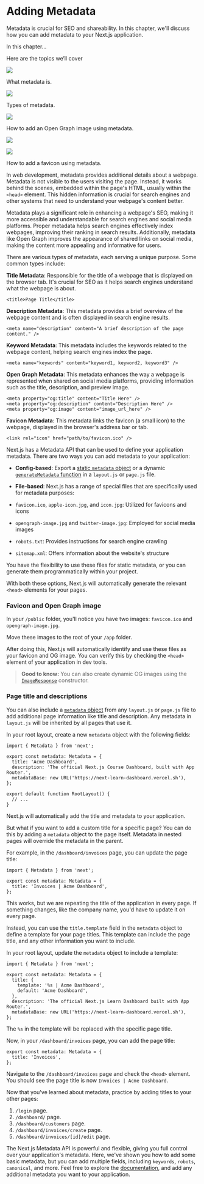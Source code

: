 # Adding Metadata

Metadata is crucial for SEO and shareability. In this chapter, we'll discuss how you can add metadata to your Next.js application.

In this chapter...

Here are the topics we’ll cover

![](https://nextjs.org/_next/static/media/information.4cfc000f.svg)

What metadata is.

![](https://nextjs.org/_next/static/media/box.cf41945d.svg)

Types of metadata.

![](https://nextjs.org/_next/static/media/image.2e3cb0e0.svg)

How to add an Open Graph image using metadata.

![](https://nextjs.org/_next/static/media/logo-next-light.9eed01ef.svg)

![](https://nextjs.org/_next/static/media/logo-next-dark.2d7e109e.svg)

How to add a favicon using metadata.

In web development, metadata provides additional details about a webpage. Metadata is not visible to the users visiting the page. Instead, it works behind the scenes, embedded within the page's HTML, usually within the `<head>` element. This hidden information is crucial for search engines and other systems that need to understand your webpage's content better.

Metadata plays a significant role in enhancing a webpage's SEO, making it more accessible and understandable for search engines and social media platforms. Proper metadata helps search engines effectively index webpages, improving their ranking in search results. Additionally, metadata like Open Graph improves the appearance of shared links on social media, making the content more appealing and informative for users.

There are various types of metadata, each serving a unique purpose. Some common types include:

**Title Metadata**: Responsible for the title of a webpage that is displayed on the browser tab. It's crucial for SEO as it helps search engines understand what the webpage is about.

```block_pre___olfy
<title>Page Title</title>
```

**Description Metadata**: This metadata provides a brief overview of the webpage content and is often displayed in search engine results.

```block_pre___olfy
<meta name="description" content="A brief description of the page content." />
```

**Keyword Metadata**: This metadata includes the keywords related to the webpage content, helping search engines index the page.

```block_pre___olfy
<meta name="keywords" content="keyword1, keyword2, keyword3" />
```

**Open Graph Metadata**: This metadata enhances the way a webpage is represented when shared on social media platforms, providing information such as the title, description, and preview image.

```block_pre___olfy
<meta property="og:title" content="Title Here" />
<meta property="og:description" content="Description Here" />
<meta property="og:image" content="image_url_here" />
```

**Favicon Metadata**: This metadata links the favicon (a small icon) to the webpage, displayed in the browser's address bar or tab.

```block_pre___olfy
<link rel="icon" href="path/to/favicon.ico" />
```

Next.js has a Metadata API that can be used to define your application metadata. There are two ways you can add metadata to your application:

- **Config-based**: Export a [static `metadata` object](https://nextjs.org/docs/app/api-reference/functions/generate-metadata#metadata-object) or a dynamic [`generateMetadata` function](https://nextjs.org/docs/app/api-reference/functions/generate-metadata#generatemetadata-function) in a `layout.js` or `page.js` file.
- **File-based**: Next.js has a range of special files that are specifically used for metadata purposes:

- `favicon.ico`, `apple-icon.jpg`, and `icon.jpg`: Utilized for favicons and icons
- `opengraph-image.jpg` and `twitter-image.jpg`: Employed for social media images
- `robots.txt`: Provides instructions for search engine crawling
- `sitemap.xml`: Offers information about the website's structure

You have the flexibility to use these files for static metadata, or you can generate them programmatically within your project.

With both these options, Next.js will automatically generate the relevant `<head>` elements for your pages.

### Favicon and Open Graph image

In your `/public` folder, you'll notice you have two images: `favicon.ico` and `opengraph-image.jpg`.

Move these images to the root of your `/app` folder.

After doing this, Next.js will automatically identify and use these files as your favicon and OG image. You can verify this by checking the `<head>` element of your application in dev tools.

> **Good to know:** You can also create dynamic OG images using the [`ImageResponse`](https://nextjs.org/docs/app/api-reference/functions/image-response) constructor.

### Page title and descriptions

You can also include a [`metadata` object](https://nextjs.org/docs/app/api-reference/functions/generate-metadata#metadata-fields) from any `layout.js` or `page.js` file to add additional page information like title and description. Any metadata in `layout.js` will be inherited by all pages that use it.

In your root layout, create a new `metadata` object with the following fields:

```block_pre___olfy
import { Metadata } from 'next';
 
export const metadata: Metadata = {
  title: 'Acme Dashboard',
  description: 'The official Next.js Course Dashboard, built with App Router.',
  metadataBase: new URL('https://next-learn-dashboard.vercel.sh'),
};
 
export default function RootLayout() {
  // ...
}
```

Next.js will automatically add the title and metadata to your application.

But what if you want to add a custom title for a specific page? You can do this by adding a `metadata` object to the page itself. Metadata in nested pages will override the metadata in the parent.

For example, in the `/dashboard/invoices` page, you can update the page title:

```block_pre___olfy
import { Metadata } from 'next';
 
export const metadata: Metadata = {
  title: 'Invoices | Acme Dashboard',
};
```

This works, but we are repeating the title of the application in every page. If something changes, like the company name, you'd have to update it on every page.

Instead, you can use the `title.template` field in the `metadata` object to define a template for your page titles. This template can include the page title, and any other information you want to include.

In your root layout, update the `metadata` object to include a template:

```block_pre___olfy
import { Metadata } from 'next';
 
export const metadata: Metadata = {
  title: {
    template: '%s | Acme Dashboard',
    default: 'Acme Dashboard',
  },
  description: 'The official Next.js Learn Dashboard built with App Router.',
  metadataBase: new URL('https://next-learn-dashboard.vercel.sh'),
};
```

The `%s` in the template will be replaced with the specific page title.

Now, in your `/dashboard/invoices` page, you can add the page title:

```block_pre___olfy
export const metadata: Metadata = {
  title: 'Invoices',
};
```

Navigate to the `/dashboard/invoices` page and check the `<head>` element. You should see the page title is now `Invoices | Acme Dashboard`.

Now that you've learned about metadata, practice by adding titles to your other pages:

1. `/login` page.
2. `/dashboard/` page.
3. `/dashboard/customers` page.
4. `/dashboard/invoices/create` page.
5. `/dashboard/invoices/[id]/edit` page.

The Next.js Metadata API is powerful and flexible, giving you full control over your application's metadata. Here, we've shown you how to add some basic metadata, but you can add multiple fields, including `keywords`, `robots`, `canonical`, and more. Feel free to explore the [documentation](https://nextjs.org/docs/app/api-reference/functions/generate-metadata), and add any additional metadata you want to your application.